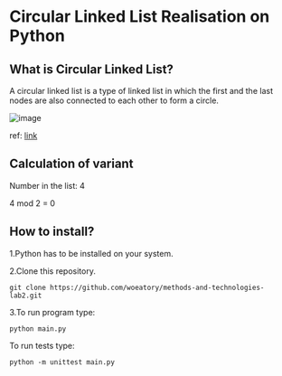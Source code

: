 # Circular Linked List Realisation on Python

## What is Circular Linked List?

A circular linked list is a type of linked list in which the first and the last nodes are also connected to each other to form a circle.

![image](https://user-images.githubusercontent.com/79090254/166836382-6bfd29a5-9245-47b8-9e11-61734badd131.png)

ref: [link](https://www.programiz.com/dsa/circular-linked-list)

## Calculation of variant

Number in the list: 4

4 mod 2 = 0

## How to install?

1.Python has to be installed on your system.

2.Clone this repository.

`git clone https://github.com/woeatory/methods-and-technologies-lab2.git`

3.To run program type:

`python main.py`

To run tests type:
  
`python -m unittest main.py`